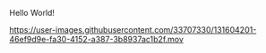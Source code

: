 

Hello World!

https://user-images.githubusercontent.com/33707330/131604201-46ef9d9e-fa30-4152-a387-3b8937ac1b2f.mov

